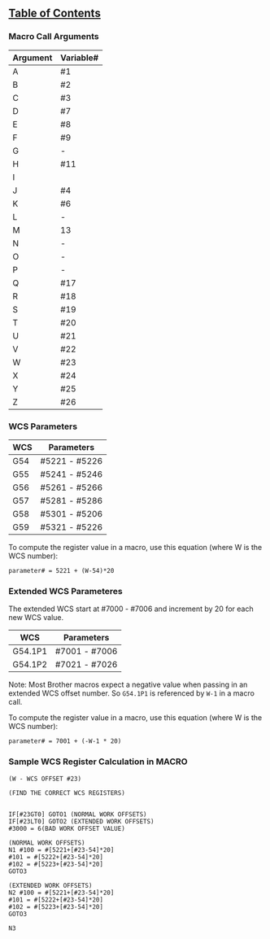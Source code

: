 ## [Table of Contents](https://github.com/ZapCon1/KnowledgeBase.git)

### Macro Call Arguments 

| Argument | Variable# |
|----------|-----------|
|A         | #1        |
|B         | #2        |
|C         | #3        |
|D         | #7        |
|E         | #8        |
|F         | #9        |
|G         | -         |
|H         | #11       |
|I         |           |
|J         | #4        |
|K         | #6        |
|L         | -         |
|M         | 13        |
|N         | -         |
|O         | -         |
|P         | -         |
|Q         | #17       |
|R         | #18       |
|S         | #19       |
|T         | #20       |
|U         | #21       |
|V         | #22       |
|W         | #23       |
|X         | #24       |
|Y         | #25       |
|Z         | #26       |

### WCS Parameters 


| WCS              |  Parameters   |
|------------------|---------------|
| G54              | #5221 - #5226 |
| G55              | #5241 - #5246 |
| G56              | #5261 - #5266 |
| G57              | #5281 - #5286 |
| G58              | #5301 - #5206 |
| G59              | #5321 - #5226 |

To compute the register value in a macro, use this equation (where W is the WCS number): 

```
parameter# = 5221 + (W-54)*20 
```

### Extended WCS Parameteres 

The extended WCS start at #7000 - #7006 and increment by 20 for each new WCS value. 

| WCS              |  Parameters   |
|------------------|---------------|
| G54.1P1          | #7001 - #7006 |
| G54.1P2          | #7021 - #7026 |


Note: Most Brother macros expect a negative value when passing in an extended WCS offset number. 
So `G54.1P1` is referenced by `W-1` in a macro call. 

To compute the register value in a macro, use this equation (where W is the WCS number): 

```
parameter# = 7001 + (-W-1 * 20)
```


### Sample WCS Register Calculation in MACRO

``` 
(W - WCS OFFSET #23)

(FIND THE CORRECT WCS REGISTERS)


IF[#23GT0] GOTO1 (NORMAL WORK OFFSETS)
IF[#23LT0] GOTO2 (EXTENDED WORK OFFSETS)
#3000 = 6(BAD WORK OFFSET VALUE)

(NORMAL WORK OFFSETS)
N1 #100 = #[5221+[#23-54]*20]
#101 = #[5222+[#23-54]*20]
#102 = #[5223+[#23-54]*20]
GOTO3

(EXTENDED WORK OFFSETS)
N2 #100 = #[5221+[#23-54]*20] 
#101 = #[5222+[#23-54]*20]
#102 = #[5223+[#23-54]*20]
GOTO3

N3
```